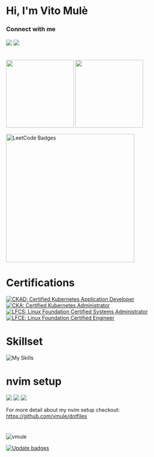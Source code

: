 # Hi, I'm Vito Mulè
### Connect with me
<a href="https://linkedin.com/in/vmule" target="blank"><img align="center" src="https://img.shields.io/badge/LinkedIn-0077B5?style=for-the-badge&logo=linkedin&logoColor=white" /></a>
<a href= "mailto: mulevito@gmail.com" target="blank"><img align="center" src="https://img.shields.io/badge/Gmail-D14836?style=for-the-badge&logo=gmail&logoColor=white" /></a> 


#
<a href="https://github.com/vmule"><img src="https://github-readme-stats.vercel.app/api/top-langs/?username=vmule&layout=compact&hide=shell&theme=tokyonight&hide_border=false&bg_color=ffffff00" height="185"></a>
<a href="https://leetcode.com/vmule"><img src="https://leetcard.jacoblin.cool/vmule?theme=dark&border=3)" height="185" ></a>

</a> <img src="https://leetcode-badge-showcase.vercel.app/api?username=vmule&theme=tokyonight" alt="LeetCode Badges" height="350"  />
<!--
<a href="#"><img src="https://github-readme-stats.vercel.app/api?username=vmule&show_icons=true&count_private=true&theme=blueberry&hide_border=true&bg_color=ffffff00&custom_title=Github%20Stats" width="500" ></a>
--> 



# Certifications
<!--START_SECTION:badges-->
[![CKAD: Certified Kubernetes Application Developer](https://images.credly.com/size/101x101/images/f88d800c-5261-45c6-9515-0458e31c3e16/ckad_from_cncfsite.png)](http://www.credly.com/badges/f92db743-8563-479b-8f6e-3510e037948a "CKAD: Certified Kubernetes Application Developer")
[![CKA: Certified Kubernetes Administrator](https://images.credly.com/size/110x110/images/8b8ed108-e77d-4396-ac59-2504583b9d54/cka_from_cncfsite__281_29.png)](http://www.credly.com/badges/4bb8b108-094b-4216-8e42-2c342d79ee83 "CKA: Certified Kubernetes Administrator")
[![LFCS: Linux Foundation Certified Systems Administrator](https://images.credly.com/size/110x110/images/7b3e8069-a4f3-4286-9eda-c146bf80d5ea/1_LFCS-600x600.png)](http://www.credly.com/badges/185d2a8b-900d-4b6d-9b7a-8c86621e27c9 "LFCS: Linux Foundation Certified Systems Administrator")
[![LFCE: Linux Foundation Certified Engineer](https://images.credly.com/size/110x110/images/c5bd4ec6-ff12-4d66-8ee3-a8260c6ca9c1/1_LFCE-600x600.png)](http://www.credly.com/badges/5ae6c9a1-62c7-4fea-b458-42220198e228 "LFCE: Linux Foundation Certified Engineer")
<!--END_SECTION:badges-->


# Skillset
![My Skills](https://skillicons.dev/icons?i=kubernetes,python,bash,neovim,git,github,jenkins,docker,prometheus,grafana,linux,aws)

<!--
,
<img src="https://img.shields.io/badge/kubernetes-326ce5.svg?&style=for-the-badge&logo=kubernetes&logoColor=white" /> 
<img src="https://img.shields.io/badge/Python-FFD43B?style=for-the-badge&logo=python&logoColor=blue" />
<img src="https://img.shields.io/badge/Go-00ADD8?style=for-the-badge&logo=go&logoColor=white" /> 
<img src="https://img.shields.io/badge/Shell_Script-121011?style=for-the-badge&logo=gnu-bash&logoColor=white" /> 
<img src="https://img.shields.io/badge/NeoVim-%2357A143.svg?&style=for-the-badge&logo=neovim&logoColor=white" /> 
<img src="https://img.shields.io/badge/iTerm2-000000?style=for-the-badge&logo=iterm2&logoColor=white" /> 
<img src="https://img.shields.io/badge/GIT-E44C30?style=for-the-badge&logo=git&logoColor=white" /> 

.
<img src="https://img.shields.io/badge/GitHub-100000?style=for-the-badge&logo=github&logoColor=white" /> 
<img src="https://img.shields.io/badge/TeamCity-000000?style=for-the-badge&logo=TeamCity&logoColor=white" /> 
<img src="https://img.shields.io/badge/Github%20Actions-282a2e?style=for-the-badge&logo=githubactions&logoColor=367cfe" /> 
<img src="https://img.shields.io/badge/Argo%20CD-1e0b3e?style=for-the-badge&logo=argo&logoColor=#d16044" /> 
<img src="https://img.shields.io/badge/iTerm2-000000?style=for-the-badge&logo=iterm2&logoColor=white" /> 
<img src="https://img.shields.io/badge/Docker-2CA5E0?style=for-the-badge&logo=docker&logoColor=white" /> 
<img src="https://img.shields.io/badge/Prometheus-000000?style=for-the-badge&logo=prometheus&labelColor=000000" /> 
<img src="https://img.shields.io/badge/Grafana-F2F4F9?style=for-the-badge&logo=grafana&logoColor=orange&labelColor=F2F4F9" /> 
-->


# nvim setup

<a href="https://dotfyle.com/vmule/dotfiles"><img src="https://dotfyle.com/vmule/dotfiles/badges/plugins" /></a>
<a href="https://dotfyle.com/vmule/dotfiles"><img src="https://dotfyle.com/vmule/dotfiles/badges/leaderkey" /></a>
<a href="https://dotfyle.com/vmule/dotfiles"><img src="https://dotfyle.com/vmule/dotfiles/badges/plugin-manager" /></a>

For more detail about my nvim setup checkout: https://github.com/vmule/dotfiles

#
<img src="https://komarev.com/ghpvc/?username=vmule" alt="vmule" />

[![Update badges](https://github.com/vmule/vmule/actions/workflows/update-badges.yml/badge.svg)](https://github.com/vmule/vmule/actions/workflows/update-badges.yml)
